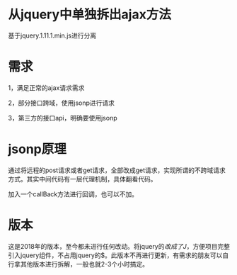 # 从jquery中单独拆出ajax方法
基于jquery.1.11.1.min.js进行分离

# 需求
1，满足正常的ajax请求需求

2，部分接口跨域，使用jsonp进行请求

3，第三方的接口api，明确要使用jsonp

# jsonp原理
通过将远程的post请求或者get请求，全部改成get请求，实现所谓的不跨域请求方式。其实中间代码有一层代理机制，具体翻看代码。

加入一个callBack方法进行回调，也可以不加。

# 版本
这是2018年的版本，至今都未进行任何改动。将jquery的$改成了J$，方便项目完整引入jquery组件，不占用jquery的$。此版本不再进行更新，有需求的朋友可以自行拿其他版本进行拆解，一般也就2-3个小时搞定。

